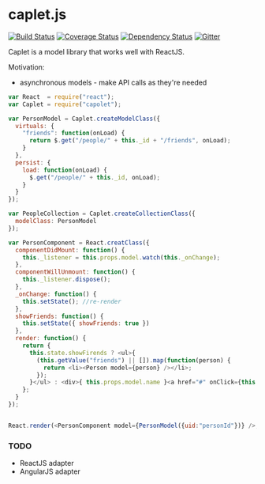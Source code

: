 # caplet.js

[![Build Status](https://travis-ci.org/mojo-js/caplet.js.svg)](https://travis-ci.org/mojo-js/caplet.js) [![Coverage Status](https://coveralls.io/repos/mojo-js/caplet.js/badge.svg?branch=master)](https://coveralls.io/r/mojo-js/caplet.js?branch=master) [![Dependency Status](https://david-dm.org/mojo-js/caplet.js.svg)](https://david-dm.org/mojo-js/caplet.js) [![Gitter](https://badges.gitter.im/Join%20Chat.svg)](https://gitter.im/mojo-js/caplet.js?utm_source=badge&utm_medium=badge&utm_campaign=pr-badge)

Caplet is a model library that works well with ReactJS. 

Motivation:

- asynchronous models - make API calls as they're needed

```javascript
var React  = require("react");
var Caplet = require("capolet");

var PersonModel = Caplet.createModelClass({
  virtuals: {
    "friends": function(onLoad) {
      return $.get("/people/" + this._id + "/friends", onLoad);
    }
  },
  persist: {
    load: function(onLoad) {
      $.get("/people/" + this._id, onLoad);
    }
  }
}); 

var PeopleCollection = Caplet.createCollectionClass({
  modelClass: PersonModel
});

var PersonComponent = React.creatClass({
  componentDidMount: function() {
    this._listener = this.props.model.watch(this._onChange);
  },
  componentWillUnmount: function() {
    this._listener.dispose();
  },
  _onChange: function() {
    this.setState(); //re-render
  },
  showFriends: function() {
    this.setState({ showFriends: true })
  },
  render: function() {
    return { 
      this.state.showFirends ? <ul>{
        (this.getValue("friends") || []).map(function(person) {
          return <li><Person model={person} /></li>;
        });
      }</ul> : <div>{ this.props.model.name }<a href="#" onClick={this.showFriends}>show friends</a></div>
    };
  }
});


React.render(<PersonComponent model={PersonModel({uid:"personId"})} />, document.body);

```

### TODO

- ReactJS adapter
- AngularJS adapter
